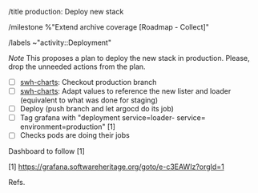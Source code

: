 /title production: Deploy new <project> stack

/milestone %"Extend archive coverage [Roadmap - Collect]"

/labels ~"activity::Deployment"

*Note* This proposes a plan to deploy the new stack in production. Please,
drop the unneeded actions from the plan.

- [ ] [swh-charts](https://gitlab.softwareheritage.org/swh/infra/ci-cd/swh-charts/-/blob/production/swh/values/production.yaml?ref_type=heads#L126): Checkout production branch
- [ ] [swh-charts](https://gitlab.softwareheritage.org/swh/infra/ci-cd/swh-charts/-/blob/production/swh/values/production.yaml?ref_type=heads#L143): Adapt values to reference the new lister and loader (equivalent to what was done for staging)
- [ ] Deploy (push branch and let argocd do its job)
- [ ] Tag grafana with "deployment service=loader-<project> service=<lister-project> environment=production" [1]
- [ ] Checks pods are doing their jobs

Dashboard to follow [1]

[1] https://grafana.softwareheritage.org/goto/e-c3EAWIz?orgId=1

Refs. <issue>
